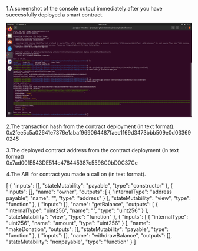 
1.A screenshot of the console output immediately after you have successfully deployed a smart contract.

<img src="https://github.com/jcervante/CBKTASKs/blob/main/TASK03/img4.png">

2.The transaction hash from the contract deployment (in text format).
    0x2fee5c5a02641e7376e1abaf969064487faec1169d3473bbb509e0d033690245

3.The deployed contract address from the contract deployment (in text format)<br>
    0x7ad00fE543DE514c478445387c5598C0bD0C37Ce
    
4.The ABI for contract you made a call on (in text format). 

[
    {
      "inputs": [],
      "stateMutability": "payable",
      "type": "constructor"
    },
    {
      "inputs": [],
      "name": "owner",
      "outputs": [
        {
          "internalType": "address payable",
          "name": "",
          "type": "address"
        }
      ],
      "stateMutability": "view",
      "type": "function"
    },
    {
      "inputs": [],
      "name": "getBalance",
      "outputs": [
        {
          "internalType": "uint256",
          "name": "",
          "type": "uint256"
        }
      ],
      "stateMutability": "view",
      "type": "function"
    },
    {
      "inputs": [
        {
          "internalType": "uint256",
          "name": "amount",
          "type": "uint256"
        }
      ],
      "name": "makeDonation",
      "outputs": [],
      "stateMutability": "payable",
      "type": "function"
    },
    {
      "inputs": [],
      "name": "withdrawBalance",
      "outputs": [],
      "stateMutability": "nonpayable",
      "type": "function"
    }
  ]
